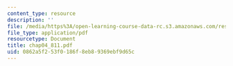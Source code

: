 ```yaml
---
content_type: resource
description: ''
file: /media/https%3A/open-learning-course-data-rc.s3.amazonaws.com/res-6-001-continuum-electromechanics-spring-2009/0862a5f253f0186f8eb89369ebf9d65c_chap04_811.pdf
file_type: application/pdf
resourcetype: Document
title: chap04_811.pdf
uid: 0862a5f2-53f0-186f-8eb8-9369ebf9d65c
---
```

